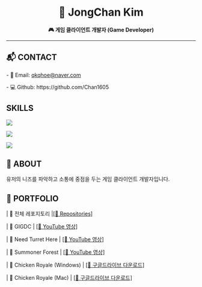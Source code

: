<!-- <header id="header">
  <h1>JongChanKim</h1>
  <hr>
    게임 클라이언트(Game Development)
  <hr>
</header>

<!-- 뱃지 -->
<h1 align="center">👋 JongChan Kim</h1>
<p align="center"><b>🎮 게임 클라이언트 개발자 (Game Developer)</b></p>
<hr>

<main>
  <article id="mainLeft">
    <section>
      <h2>📬 CONTACT</h2>
      <p>
        - 📧 Email: <i class="fa fa-envelope" aria-hidden="true"></i> <a href="mailto:qkqhoe@naver.com.com">qkqhoe@naver.com</a> <p>
        - 💻 Github: https://github.com/Chan1605
      </p>      
    </section>
    <section>
      <h2>SKILLS</h2>      
  <img src="https://img.shields.io/badge/Unity-20232A?style=for-the-badge&logo=unity&logoColor=white"/> <p>
  <img src="https://img.shields.io/badge/-C%23-239120?style=for-the-badge&logo=csharp&logoColor=white"/> <p>
  <img src="https://img.shields.io/badge/-Developing-yellow?style=for-the-badge"/> </p>
</p>    
     </section> 
  </article>
  <article id="mainRight">
    <section>
     <h2>👤 ABOUT</h2>
      유저의 니즈를 파악하고 소통에 중점을 두는 게임 클라이언트 개발자입니다.
    </section>
    <section>
      <h2>📂 PORTFOLIO</h2>
       <p></p>| 📁 전체 레포지토리 |<a href="https://github.com/Chan1605?tab=repositories">[🔗 Repositories]</a></p>
      | 🔗 GIGDC            | <a href="https://youtube.com/embed/UDCFjSiuVYs">[🔗 YouTube 영상]</a> <p>
      <p></p>| 🔗 Need Turret Here | <a href="https://www.youtube.com/embed/MvEQOiWDvIQ">[🔗 YouTube 영상]</a> <p>
      <p></p>| 🔗 Summoner Forest  | <a href="https://www.youtube.com/embed/SlehHQ2Nek8">[🔗 YouTube 영상]</a> <p>
      <p></p>| 🐔 Chicken Royale (Windows) | <a href="https://drive.google.com/file/d/1As4TtGGFFEUW4Lsp4gfaKbw4A5it5-iG/view?usp=drive_link">[🔗 구글드라이브 다운로드]</a><p>
      <p></p>| 🐔 Chicken Royale (Mac)     | <a href="https://drive.google.com/file/d/18TPozFCqR7o2zRArwAGxigz77zB_Qn92/view?usp=drive_link">[🔗 구글드라이브 다운로드]</a><p>     
      </p> 
    </section>
  </article>
</main>
